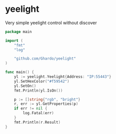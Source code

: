 # yeelight
Very simple yeelight control without discover

```go
package main

import (
	"fmt"
	"log"

	"github.com/Ghardo/yeelight"
)

func main() {
	yl := yeelight.Yeelight{Address: "IP:55443"}
	yl.SetHexColor("#f59542")
	yl.SetOn()
	fmt.Println(yl.IsOn())

	p := []string{"rgb", "bright"}
	r, err := yl.GetProperties(p)
	if err != nil {
		log.Fatal(err)
	}
	fmt.Println(r.Result)
}
```
